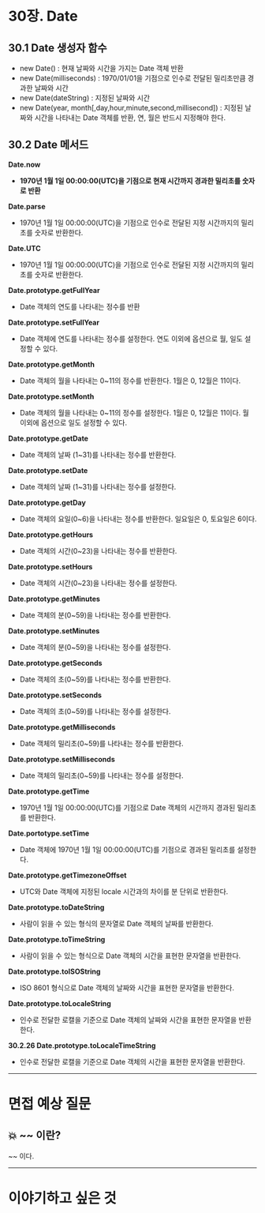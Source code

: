 # 30장. Date

## 30.1 Date 생성자 함수

- new Date() : 현재 날짜와 시간을 가지는 Date 객체 반환
- new Date(milliseconds) : 1970/01/01을 기점으로 인수로 전달된 밀리초만큼 경과한 날짜와 시간
- new Date(dateString) : 지정된 날짜와 시간
- new Date(year, month[,day,hour,minute,second,millisecond]) : 지정된 날짜와 시간을 나타내는 Date 객체를 반환, 연, 월은 반드시 지정해야 한다.

## 30.2 Date 메서드

**Date.now**

- **1970년 1월 1일 00:00:00(UTC)을 기점으로 현재 시간까지 경과한 밀리초를 숫자로 반환**

**Date.parse**

- 1970년 1월 1일 00:00:00(UTC)을 기점으로 인수로 전달된 지정 시간까지의 밀리초를 숫자로 반환한다.

**Date.UTC**

- 1970년 1월 1일 00:00:00(UTC)을 기점으로 인수로 전달된 지정 시간까지의 밀리초를 숫자로 반환한다.

**Date.prototype.getFullYear**

- Date 객체의 연도를 나타내는 정수를 반환

**Date.prototype.setFullYear**

- Date 객체에 연도를 나타내는 정수를 설정한다. 연도 이외에 옵션으로 월, 일도 설정할 수 있다.

**Date.prototype.getMonth**

- Date 객체의 월을 나타내는 0~11의 정수를 반환한다. 1월은 0, 12월은 11이다.

**Date.prototype.setMonth**

- Date 객체의 월을 나타내는 0~11의 정수를 설정한다. 1월은 0, 12월은 11이다. 월 이외에 옵션으로 일도 설정할 수 있다.

**Date.prototype.getDate**

- Date 객체의 날짜 (1~31)를 나타내는 정수를 반환한다.

**Date.prototype.setDate**

- Date 객체의 날짜 (1~31)를 나타내는 정수를 설정한다.

**Date.prototype.getDay**

- Date 객체의 요일(0~6)을 나타내는 정수를 반환한다. 일요일은 0, 토요일은 6이다.

**Date.prototype.getHours**

- Date 객체의 시간(0~23)을 나타내는 정수를 반환한다.

**Date.prototype.setHours**

- Date 객체의 시간(0~23)을 나타내는 정수를 설정한다.

**Date.prototype.getMinutes**

- Date 객체의 분(0~59)을 나타내는 정수를 반환한다.

**Date.prototype.setMinutes**

- Date 객체의 분(0~59)을 나타내는 정수를 설정한다.

**Date.prototype.getSeconds**

- Date 객체의 초(0~59)를 나타내는 정수를 반환한다.

**Date.prototype.setSeconds**

- Date 객체의 초(0~59)를 나타내는 정수를 설정한다.

**Date.prototype.getMilliseconds**

- Date 객체의 밀리초(0~59)를 나타내는 정수를 반환한다.

**Date.prototype.setMilliseconds**

- Date 객체의 밀리초(0~59)를 나타내는 정수를 설정한다.

**Date.prototype.getTime**

- 1970년 1월 1일 00:00:00(UTC)를 기점으로 Date 객체의 시간까지 경과된 밀리초를 반환한다.

**Date.portotype.setTime**

- Date 객체에 1970년 1월 1일 00:00:00(UTC)를 기점으로 경과된 밀리초를 설정한다.

**Date.prototype.getTimezoneOffset**

- UTC와 Date 객체에 지정된 locale 시간과의 차이를 분 단위로 반환한다.

**Date.prototype.toDateString**

- 사람이 읽을 수 있는 형식의 문자열로 Date 객체의 날짜를 반환한다.

**Date.prototype.toTimeString**

- 사람이 읽을 수 있는 형식으로 Date 객체의 시간을 표현한 문자열을 반환한다.

**Date.prototype.toISOString**

- ISO 8601 형식으로 Date 객체의 날짜와 시간을 표현한 문자열을 반환한다.

**Date.prototype.toLocaleString**

- 인수로 전달한 로캘을 기준으로 Date 객체의 날짜와 시간을 표현한 문자열을 반환한다.

**30.2.26 Date.prototype.toLocaleTimeString**

- 인수로 전달한 로캘을 기준으로 Date 객체의 시간을 표현한 문자열을 반환한다.

---

# 면접 예상 질문

## 💥 ~~ 이란?

~~ 이다.

---

# 이야기하고 싶은 것

